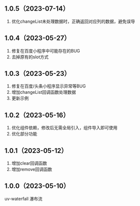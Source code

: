 ## 1.0.5（2023-07-14）
1. 优化changeList未处理数据时，正确返回对应列的数据，避免误导
## 1.0.4（2023-05-27）
1. 修复在百度小程序中可能存在的BUG
2. 去掉原有的slot方式
## 1.0.3（2023-05-23）
1. 修复在百度/头条小程序显示异常等BUG
2. 增加changeList回调函数处理数据
3. 更新示例
## 1.0.2（2023-05-16）
1. 优化组件依赖，修改后无需全局引入，组件导入即可使用
2. 优化部分功能
## 1.0.1（2023-05-12）
1. 增加clear回调函数
2. 增加remove回调函数
## 1.0.0（2023-05-10）
uv-waterfall 瀑布流
